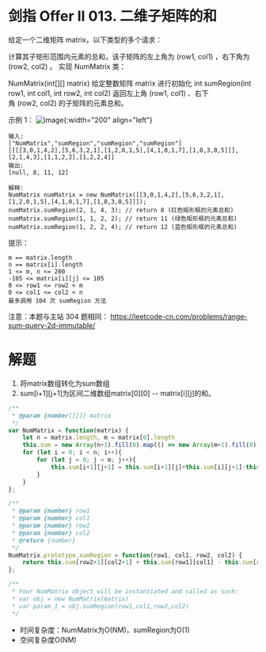 # 剑指 Offer II 013. 二维子矩阵的和
给定一个二维矩阵 matrix，以下类型的多个请求：

计算其子矩形范围内元素的总和，该子矩阵的左上角为 (row1, col1) ，右下角为 (row2, col2) 。
实现 NumMatrix 类：

NumMatrix(int[][] matrix) 给定整数矩阵 matrix 进行初始化
int sumRegion(int row1, int col1, int row2, int col2) 返回左上角 (row1, col1) 、右下角 (row2, col2) 的子矩阵的元素总和。


示例 1：
![image](https://pic.leetcode-cn.com/1626332422-wUpUHT-image.png){:width="200" align="left"}

```
输入: 
["NumMatrix","sumRegion","sumRegion","sumRegion"]
[[[[3,0,1,4,2],[5,6,3,2,1],[1,2,0,1,5],[4,1,0,1,7],[1,0,3,0,5]]],[2,1,4,3],[1,1,2,2],[1,2,2,4]]
输出: 
[null, 8, 11, 12]

解释:
NumMatrix numMatrix = new NumMatrix([[3,0,1,4,2],[5,6,3,2,1],[1,2,0,1,5],[4,1,0,1,7],[1,0,3,0,5]]]);
numMatrix.sumRegion(2, 1, 4, 3); // return 8 (红色矩形框的元素总和)
numMatrix.sumRegion(1, 1, 2, 2); // return 11 (绿色矩形框的元素总和)
numMatrix.sumRegion(1, 2, 2, 4); // return 12 (蓝色矩形框的元素总和)
```

提示：
```
m == matrix.length
n == matrix[i].length
1 <= m, n <= 200
-105 <= matrix[i][j] <= 105
0 <= row1 <= row2 < m
0 <= col1 <= col2 < n
最多调用 104 次 sumRegion 方法
```

注意：本题与主站 304 题相同： https://leetcode-cn.com/problems/range-sum-query-2d-immutable/


# 解题
1. 将matrix数组转化为sum数组
2. sum[i+1][j+1]为区间二维数组matrix[0][0] -- matrix[i][j]的和。
```js
/**
 * @param {number[][]} matrix
 */
var NumMatrix = function(matrix) {
    let n = matrix.length, m = matrix[0].length
    this.sum = new Array(n+1).fill(0).map(() => new Array(m+1).fill(0))
    for (let i = 0; i < n; i++){
        for (let j = 0; j < m; j++){
            this.sum[i+1][j+1] = this.sum[i+1][j]+this.sum[i][j+1]-this.sum[i][j]+matrix[i][j]
        }
    }
};

/** 
 * @param {number} row1 
 * @param {number} col1 
 * @param {number} row2 
 * @param {number} col2
 * @return {number}
 */
NumMatrix.prototype.sumRegion = function(row1, col1, row2, col2) {
    return this.sum[row2+1][col2+1] + this.sum[row1][col1] - this.sum[row2+1][col1] - this.sum[row1][col2+1]
};

/**
 * Your NumMatrix object will be instantiated and called as such:
 * var obj = new NumMatrix(matrix)
 * var param_1 = obj.sumRegion(row1,col1,row2,col2)
 */
```
- 时间复杂度：NumMatrix为O(NM)，sumRegion为O(1)
- 空间复杂度O(NM)